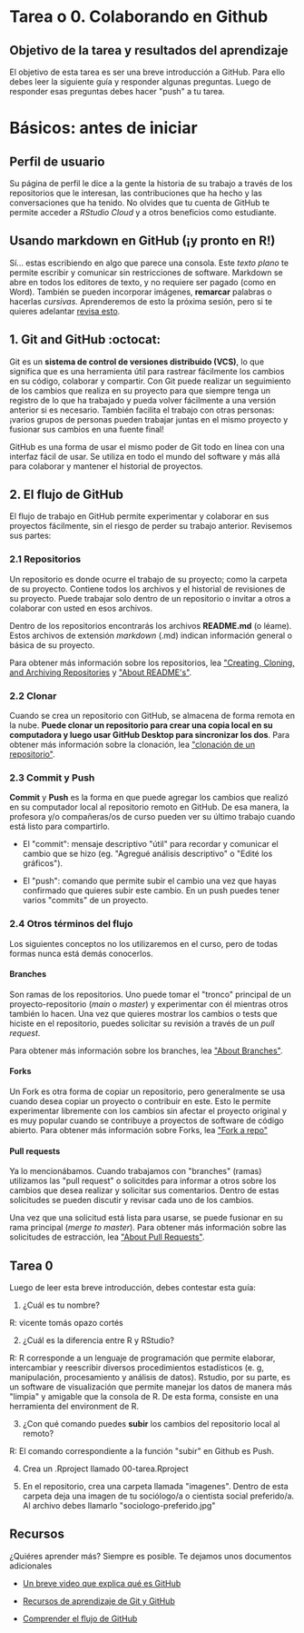 # Tarea o 0. Colaborando en Github

## Objetivo de la tarea y resultados del aprendizaje

El objetivo de esta tarea es ser una breve introducción a GitHub. Para ello debes leer la siguiente guía y responder algunas preguntas. Luego de responder esas preguntas debes hacer "push" a tu tarea.

# Básicos: antes de iniciar

## Perfil de usuario

Su página de perfil le dice a la gente la historia de su trabajo a través de los repositorios que le interesan, las contribuciones que ha hecho y las conversaciones que ha tenido. No olvides que tu cuenta de GitHub te permite acceder a *RStudio Cloud* y a otros beneficios como estudiante. 

## Usando markdown en GitHub (¡y pronto en R!)

Sí... estas escribiendo en algo que parece una consola. Este *texto plano* te permite escribir y comunicar sin restricciones de software. Markdown se abre en todos los editores de texto, y no requiere ser pagado (como en Word). También se pueden incorporar imágenes, **remarcar** palabras o hacerlas *cursivas*. Aprenderemos de esto la próxima sesión, pero si te quieres adelantar [revisa esto](https://docs.github.com/en/github/writing-on-github/basic-writing-and-formatting-syntax).

## 1. Git and GitHub :octocat:

Git es un **sistema de control de versiones distribuido (VCS)**, lo que significa que es una herramienta útil para rastrear fácilmente los cambios en su código, colaborar y compartir. Con Git puede realizar un seguimiento de los cambios que realiza en su proyecto para que siempre tenga un registro de lo que ha trabajado y pueda volver fácilmente a una versión anterior si es necesario. También facilita el trabajo con otras personas: ¡varios grupos de personas pueden trabajar juntas en el mismo proyecto y fusionar sus cambios en una fuente final!

GitHub es una forma de usar el mismo poder de Git todo en línea con una interfaz fácil de usar. Se utiliza en todo el mundo del software y más allá para colaborar y mantener el historial de proyectos.


## 2. El flujo de GitHub

El flujo de trabajo en  GitHub permite experimentar y colaborar en sus proyectos fácilmente, sin el riesgo de perder su trabajo anterior. Revisemos sus partes:

### 2.1  Repositorios
Un repositorio es donde ocurre el trabajo de su proyecto; como la carpeta de su proyecto. Contiene todos los archivos y el historial de revisiones de su proyecto. Puede trabajar solo dentro de un repositorio o invitar a otros a colaborar con usted en esos archivos.

Dentro de los repositorios encontrarás los archivos **README.md** (o léame). Estos archivos de extensión *markdown* (.md) indican información general o básica de su proyecto. 

Para obtener más información sobre los repositorios, lea ["Creating, Cloning, and Archiving Repositories](https://docs.github.com/en/github/creating-cloning-and-archiving-repositories/about-repositories) y ["About README's"](https://docs.github.com/en/github/creating-cloning-and-archiving-repositories/about-readmes). 


### 2.2  Clonar

Cuando se crea un repositorio con GitHub, se almacena de forma remota en la nube. **Puede clonar un repositorio para crear una copia local en su computadora y luego usar GitHub Desktop para sincronizar los dos**. Para obtener más información sobre la clonación, lea ["clonación de un repositorio"](https://docs.github.com/en/github/creating-cloning-and-archiving-repositories/cloning-a-repository).

### 2.3 Commit y Push

**Commit** y **Push** es la forma en que puede agregar los cambios que realizó en su computador local al repositorio remoto en GitHub. De esa manera, la profesora y/o compañeras/os de curso pueden ver su último trabajo cuando está listo para compartirlo.

- El "commit": mensaje descriptivo "útil" para recordar y comunicar el cambio que se hizo (eg. "Agregué análisis descriptivo" o "Edité los gráficos").

- El "push":  comando que permite subir el cambio una vez que hayas confirmado que quieres subir este cambio. En un push puedes tener varios "commits" de un proyecto. 


### 2.4 Otros términos del flujo

Los siguientes conceptos no los utilizaremos en el curso, pero de todas formas nunca está demás conocerlos.


####  Branches

Son ramas de los repositorios.  Uno puede tomar el "tronco" principal de un proyecto-repositorio (*main* o *master*) y experimentar con él mientras otros también lo hacen. Una vez que quieres mostrar los cambios o tests que hiciste en el repositorio, puedes solicitar su revisión a través de un *pull request*.

Para obtener más información sobre los branches, lea ["About Branches"](https://docs.github.com/en/github/collaborating-with-issues-and-pull-requests/about-branches).

#### Forks

Un Fork es otra forma de copiar un repositorio, pero generalmente se usa cuando desea copiar un proyecto o contribuir en este. Esto le permite experimentar libremente con los cambios sin afectar el proyecto original y es muy popular cuando se contribuye a proyectos de software de código abierto. Para obtener más información sobre Forks, lea ["Fork a repo"](https://docs.github.com/en/github/getting-started-with-github/fork-a-repo)

#### Pull requests

Ya lo mencionábamos. Cuando trabajamos con "branches" (ramas) utilizamos las "pull request" o solicitdes para informar a otros sobre los cambios que desea realizar y solicitar sus comentarios. Dentro de estas solicitudes se pueden discutir y revisar cada uno de los cambios.

Una vez que una solicitud  está lista para usarse, se puede fusionar en su rama principal (*merge to master*). Para obtener más información sobre las solicitudes de estracción, lea ["About Pull Requests"](https://docs.github.com/en/github/collaborating-with-issues-and-pull-requests/about-pull-requests).

##  Tarea 0

Luego de leer esta breve introducción, debes contestar esta guía:

1. ¿Cuál es tu nombre?

R: vicente tomás opazo cortés

2. ¿Cuál es la diferencia entre R y RStudio?

R: R corresponde a un lenguaje de programación que permite elaborar, intercambiar y reescribir diversos procedimientos estadísticos (e. g, manipulación, procesamiento y análisis de datos). Rstudio, por su parte, es un software de visualización que permite manejar los datos de manera más "limpia" y amigable que la consola de R. De esta forma, consiste en una herramienta del environment de R.

3. ¿Con qué comando puedes **subir** los cambios del repositorio local al remoto?

R: El comando correspondiente a la función "subir" en Github es Push.

4. Crea un .Rproject llamado 00-tarea.Rproject

5. En el repositorio, crea una carpeta llamada "imagenes". Dentro de esta carpeta deja una imagen de tu sociólogo/a o cientista social preferido/a. Al archivo debes llamarlo "sociologo-preferido.jpg"


## Recursos

¿Quiéres aprender más? Siempre es posible. Te dejamos unos documentos adicionales 
- <i class="fab fa-youtube"></i> [Un breve video que explica qué es GitHub](https://www.youtube.com/watch?v=w3jLJU7DT5E&feature=youtu.be) 

- <i class="fas fa-book"></i> [Recursos de aprendizaje de Git y GitHub](https://docs.github.com/en/github/getting-started-with-github/git-and-github-learning-resources) 

- <i class="fas fa-external-link-square-alt"></i> [Comprender el flujo de GitHub](https://guides.github.com/introduction/flow/)
